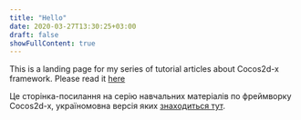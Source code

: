 ```yaml
---
title: "Hello"
date: 2020-03-27T13:30:25+03:00
draft: false
showFullContent: true
---
```



This is a landing page for my series of tutorial articles about Cocos2d-x framework. Please read it [here](https://beardog-ukr.github.io/cocos2dx-examples/en/)

Це сторінка-посилання на серію навчальних матеріалів по фреймворку Cocos2d-x, україномовна версія яких [знаходиться тут](https://beardog-ukr.github.io/cocos2dx-examples/uk/).
